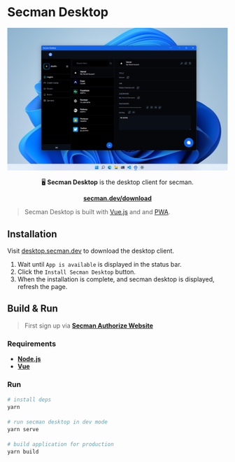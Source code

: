 # Secman Desktop

<p align="center">
  <img src="./.github/screenshots/windows.png" />
</p>

<p align="center">
  🖥️ <strong>Secman Desktop</strong> is the desktop client for secman.
</p>

<p align="center">
  <a href="https://secman.dev/download"><strong>secman.dev/download</strong></a>
</p>

> Secman Desktop is built with [Vue.js](https://vuejs.org/) and and [PWA](https://developers.google.com/web/progressive-web-apps/).

## Installation

Visit [desktop.secman.dev](https://desktop.secman.dev/) to download the desktop client.

1. Wait until `App is available` is displayed in the status bar.
2. Click the `Install Secman Desktop` button.
3. When the installation is complete, and secman desktop is displayed, refresh the page.

## Build & Run

> First sign up via [**Secman Authorize Website**](https://auth.secman.dev)

### Requirements

- [**Node.js**](https://nodejs.org)
- [**Vue**](https://vuejs.org)

### Run

``` bash
# install deps
yarn

# run secman desktop in dev mode
yarn serve

# build application for production
yarn build
```
